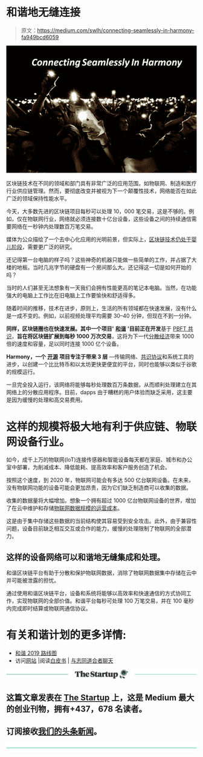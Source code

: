 # 和谐地无缝连接

> 原文：<https://medium.com/swlh/connecting-seamlessly-in-harmony-fa949bcd6059>

![](img/7034d219104c110664edb4c17458e2cf.png)

区块链技术在不同的领域和部门具有非常广泛的应用范围，如物联网、制造和医疗行业供应链管理。然而，要彻底改变并被视为下一个颠覆性技术，网络能否在如此广泛的领域保持性能水平。

今天，大多数先进的区块链项目每秒可以处理 10，000 笔交易，这是不够的。例如，仅在物联网行业，网络就必须连接数十亿台设备，这些设备之间的持续通信需要网络在一秒钟内处理数百万笔交易。

媒体为公众描绘了一个去中心化应用的光明前景，但实际上，[区块链技术仍处于婴儿阶段](https://en.wikipedia.org/wiki/Bitcoin_scalability_problem)，需要更广泛的研究。

还记得第一台电脑的样子吗？这些神奇的机器只能做一些简单的工作，并占据了大楼的地板。当时几兆字节的硬盘有一个房间那么大。还记得这一切是如何开始的吗？

当时的人们甚至无法想象有一天我们会拥有性能更高的笔记本电脑。当然，在功能强大的电脑上工作比在旧电脑上工作要愉快和舒适得多。

随着时间的推移，技术在进步，原则上，生活的所有领域都在快速发展，没有什么是一成不变的。例如，以前视频处理平均需要 30–40 分钟，但现在不到一分钟。

**同样，区块链圈也在快速发展。其中一个项目'** [**和谐**](https://harmony.one/) **'目前正在开发**基于 [PBFT 共识](https://testnet.harmony.one/architecture/#consensus)，**旨在将区块链扩展到每秒 1000 万次交易**，这将为下一代[分散经济](https://cryptopurview.com/tokenization-new-era-how-will-it-work/)带来 1000 倍的速度和容量，足以同时连接 1000 亿个设备。

**Harmony，一个** [**开源**](/harmony-one/harmony-is-now-officially-open-source-3224680c6c2d) **项目专注于带来 3 层** —传输网络、[共识协议](https://harmony.one/technology/)和系统工具的进步，以创建一个比比特币和以太坊更快更便宜的平台，同时也能够以类似于谷歌的规模运行。

一旦完全投入运行，该网络将能够每秒处理数百万条数据，从而顺利处理建立在其网络上的分散应用程序。目前，dapps 由于糟糕的用户体验而缺乏采用，这主要是因为缓慢的处理和高交易费用。

# 这样的规模将极大地有利于供应链、物联网设备行业。

如今，成千上万的物联网(IoT)连接传感器和智能设备每天都在家庭、城市和办公室中部署，为削减成本、降低能耗、提高效率和客户服务创造了机会。

按照这个速度，到 2020 年，物联网可能会有多达 500 亿台联网设备。在未来，没有物联网功能的设备可能会更加昂贵，因为它们缺乏制造商可以收集的数据。

收集的数据量将大幅增加。想象一个拥有超过 1000 亿台物联网设备的世界，增加了在云中维护和存储[物联网数据规模的运营成本](https://www.raconteur.net/technology/iot-challenges)。

这是由于集中存储这些数据的当前结构使其容易受到安全攻击。此外，由于兼容性问题，设备目前缺乏相互交互或合作的能力，缓慢的处理限制了物联网的全部潜力。

## 这样的设备网络可以和谐地无缝集成和处理。

和谐区块链平台有助于分散和保护物联网数据，消除了物联网数据集中存储在云中并可能被泄露的担忧。

通过使用和谐区块链平台，设备和系统将能够以高效率和快速通信的方式协同工作，实现物联网的全部价值。和谐平台每秒可处理 100 万笔交易，并在 100 毫秒内完成即时结算或物联网通信协议。

# 有关和谐计划的更多详情:

*   [和谐 2019 路线图](/harmony-one/harmony-2019-roadmap-497d7ed0a98b)
*   访问[网站](https://harmony.one/) |阅读[白皮书](https://s3-us-west-1.amazonaws.com/harmony.one-website/Harmony+Whitepaper.pdf) | [与志同道合者聊天](https://t.me/harmony_one)

[![](img/308a8d84fb9b2fab43d66c117fcc4bb4.png)](https://medium.com/swlh)

## 这篇文章发表在 [The Startup](https://medium.com/swlh) 上，这是 Medium 最大的创业刊物，拥有+437，678 名读者。

## 订阅接收[我们的头条新闻](https://growthsupply.com/the-startup-newsletter/)。

[![](img/b0164736ea17a63403e660de5dedf91a.png)](https://medium.com/swlh)